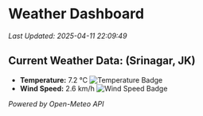 
# Weather Dashboard

_Last Updated: 2025-04-11 22:09:49_

## Current Weather Data: (Srinagar, JK)
- **Temperature:** 7.2 °C ![Temperature Badge](https://img.shields.io/badge/Temperature-Low%20Temp-blue)
- **Wind Speed:** 2.6 km/h ![Wind Speed Badge](https://img.shields.io/badge/Wind%20Speed-Light%20Wind-blue)

*Powered by Open-Meteo API*
